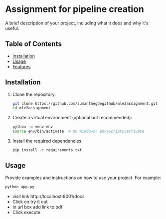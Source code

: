 # Assignment for pipeline creation

A brief description of your project, including what it does and why it's useful.

## Table of Contents

- [Installation](#installation)
- [Usage](#usage)
- [Features](#features)

## Installation

1. Clone the repository:

   ```bash
   git clone https://github.com/sumanthegdegithub/mle2assignment.git
   cd mle2assignment
   ```

2. Create a virtual environment (optional but recommended):

   ```bash
   python -m venv env
   source env/bin/activate  # On Windows: env\Scripts\activate
   ```

3. Install the required dependencies:

   ```bash
   pip install -r requirements.txt
   ```

## Usage

Provide examples and instructions on how to use your project. For example:

```bash
python app.py
```

* visit link http://localhost:8001/docs 
* Click on try it out
* In url box add link to pdf
* Click execute
